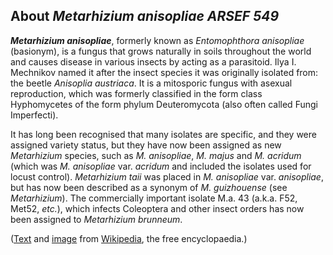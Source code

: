 About *Metarhizium anisopliae ARSEF 549* 
----------------------------------------



***Metarhizium anisopliae***, formerly known as *Entomophthora
anisopliae* (basionym), is a fungus that grows naturally in soils
throughout the world and causes disease in various insects by acting as
a parasitoid. Ilya I. Mechnikov named it after the insect species it was
originally isolated from: the beetle *Anisoplia austriaca*. It is a
mitosporic fungus with asexual reproduction, which was formerly
classified in the form class Hyphomycetes of the form phylum
Deuteromycota (also often called Fungi Imperfecti).

It has long been recognised that many isolates are specific, and they
were assigned variety status, but they have now been assigned as new
*Metarhizium* species, such as *M. anisopliae*, *M. majus* and *M.
acridum* (which was *M. anisopliae* var. *acridum* and included the
isolates used for locust control). *Metarhizium taii* was placed in *M.
anisopliae* var. *anisopliae*, but has now been described as a synonym
of *M. guizhouense* (see *Metarhizium*). The commercially important
isolate M.a. 43 (a.k.a. F52, Met52, *etc.*), which infects Coleoptera
and other insect orders has now been assigned to *Metarhizium brunneum*.

([Text](http://en.wikipedia.org/wiki/Metarhizium_anisopliae) and
[image](https://commons.wikimedia.org/wiki/File:Metarhizium_anisopliae_infected_cockroach_(PLoS).jpg)
from [Wikipedia](http://en.wikipedia.org/), the free encyclopaedia.)
